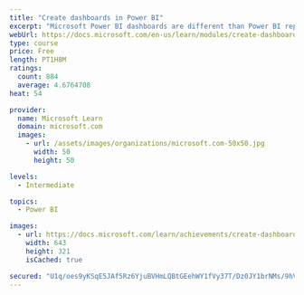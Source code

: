 ```yaml
---
title: "Create dashboards in Power BI"
excerpt: "Microsoft Power BI dashboards are different than Power BI reports. Dashboards allow report consumers to create a single artifact of directed data that is personalized just for them.  Dashboards can be comprised of pinned visuals that are taken from different reports. Where a Power BI report uses data from a single dataset, a Power BI dashboard can contain visuals from different datasets."
webUrl: https://docs.microsoft.com/en-us/learn/modules/create-dashboards-power-bi/
type: course
price: Free
length: PT1H8M
ratings:
  count: 884
  average: 4.6764708
heat: 54

provider:
  name: Microsoft Learn
  domain: microsoft.com
  images:
    - url: /assets/images/organizations/microsoft.com-50x50.jpg
      width: 50
      height: 50

levels:
  - Intermediate

topics:
  - Power BI

images:
  - url: https://docs.microsoft.com/learn/achievements/create-dashboards-power-bi-social.png
    width: 643
    height: 321
    isCached: true

secured: "U1q/oes9yKSqE5JAf5Rz6YjuBVHmLQBtGEehWY1fVy37T/Dz0JY1brNMs/9hVNgLX0FrapXAGlBHsQyqhYCw5VFQzGjyTKZjYar11Z7VeFSJpQBG7Zt1agdBhm3Csb4UrTW6oKCXK+s2gVMm1N0WEH5YfqVEN4qGhyfLWjS0b7iUtaJ+7qD11qxXJINK47Ng9nesZxTHlpScl8D5KPhr/HZ/b3Ze/8BXT7+5pAIGRfqpj8+KYqhppWhcB81tjaEWu/+a7Q3lZe0KRJznayLnz7P0v0F/8FFCPmvNd6gn31zKTlB7Z1cDH5KAClwR8h1bP2texIyWk8PU1oXA8cPwY3tm0ae4idib1xLCUSC/eFsHnx8VhpPH76idDMU6Z6HiwiM/j11HsFKoGSAQLK9bVCbJor0d0Y6/qrHwdNyN790=;RpCJn8fpyY4/iaDmG2qisQ=="
---
```


